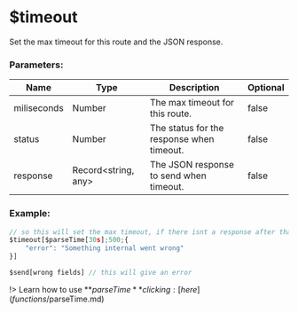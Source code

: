 # $timeout
Set the max timeout for this route and the JSON response.

### Parameters:
| Name        | Type        | Description                          | Optional |
| ----------- | ----------- | ------------------------------------ | -------- |
| miliseconds | Number      | The max timeout for this route.      | false    |
| status      | Number      | The status for the response when timeout.   | false    |
| response    | Record<string, any> | The JSON response to send when timeout. | false |

### Example:
```js
// so this will set the max timeout, if there isnt a response after that time then it will reply this
$timeout[$parseTime[30s];500;{
    "error": "Something internal went wrong"
}]

$send[wrong fields] // this will give an error
```

!> Learn how to use **$parseTime** clicking: [here](functions/$parseTime.md)
